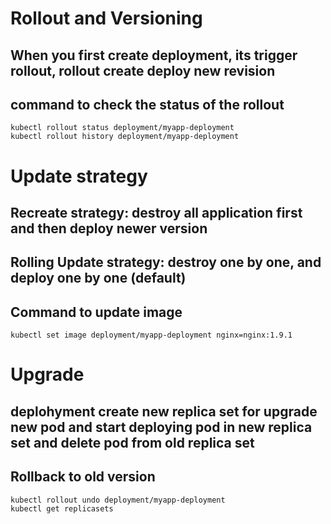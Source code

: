 # Rollout and Versioning
## When you first create deployment, its trigger rollout, rollout create deploy new revision
## command to check the status of the rollout
```
kubectl rollout status deployment/myapp-deployment
kubectl rollout history deployment/myapp-deployment
```
# Update strategy
## Recreate strategy: destroy all application first and then deploy newer version
## Rolling Update strategy: destroy one by one, and deploy one by one (default)
## Command to update image
```
kubectl set image deployment/myapp-deployment nginx=nginx:1.9.1
```
# Upgrade
## deplohyment create new replica set for upgrade new pod and start deploying pod in new replica set and delete pod from old replica set
## Rollback to old version
```
kubectl rollout undo deployment/myapp-deployment
kubectl get replicasets 
```